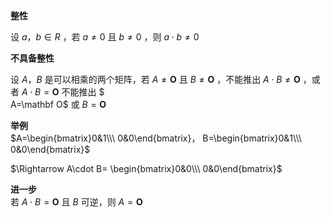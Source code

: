 **整性**  
  
设 $a，b\in R$ ，若 $a\neq0$ 且 $b\neq0$ ，则 $a\cdot b\neq0$  
  
**不具备整性**  
  
设 $A，B$ 是可以相乘的两个矩阵，若 $A\neq\mathbf O$ 且 $B\neq\mathbf O$ ，不能推出  $A\cdot B\neq\mathbf O$ ，或者 $A\cdot B=\mathbf O$  不能推出  $  
A=\mathbf O$ 或 $B=\mathbf O$  
  
**举例**  
 $A=\begin{bmatrix}0&1\\\ 0&0\end{bmatrix}，  
B=\begin{bmatrix}0&1\\\ 0&0\end{bmatrix}$  
  
 $\Rightarrow A\cdot B=  
\begin{bmatrix}0&0\\\ 0&0\end{bmatrix}$  
  
**进一步**  
若 $A\cdot B=\mathbf O$ 且 $B$ 可逆，则 $A  
=\mathbf O$  
